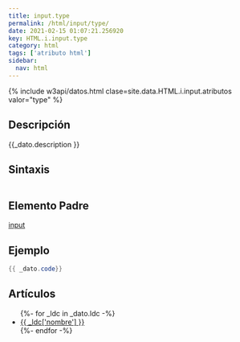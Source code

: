 ```yaml
---
title: input.type
permalink: /html/input/type/
date: 2021-02-15 01:07:21.256920
key: HTML.i.input.type
category: html
tags: ['atributo html']
sidebar: 
  nav: html
---
```


{% include w3api/datos.html clase=site.data.HTML.i.input.atributos valor="type" %}

## Descripción
{{_dato.description }}

## Sintaxis
~~~html
~~~

## Elemento Padre
[input](/html/input/)

## Ejemplo
~~~java
{{ _dato.code}}
~~~

## Artículos
<ul>
{%- for _ldc in _dato.ldc -%}
   <li>
       <a href="{{_ldc['url'] }}">{{ _ldc['nombre'] }}</a>
   </li>
{%- endfor -%}
</ul>
